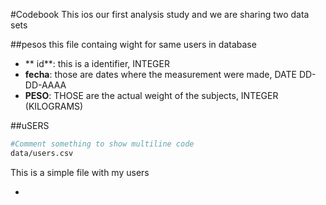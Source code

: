 #Codebook
This ios our first analysis study and we are sharing two data sets

##pesos
this file containg wight for same users in database
* ** id**: this is a identifier,  INTEGER
* **fecha**: those are dates where the measurement were made, DATE DD-DD-AAAA
* **PESO**: THOSE are the actual weight of the subjects, INTEGER (KILOGRAMS)

##uSERS
```bash
#Comment something to show multiline code
data/users.csv
```
This is a simple file with my users

*
